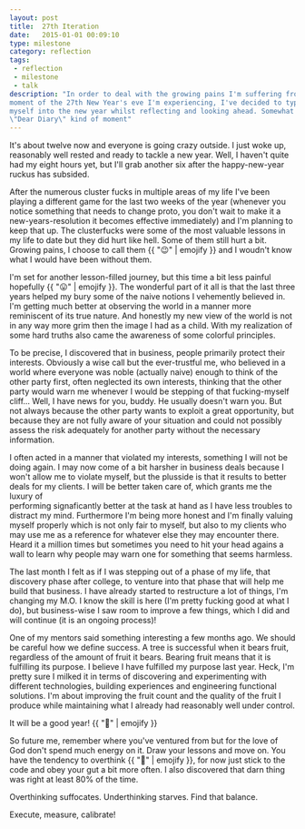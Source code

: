 ```yaml
---
layout: post
title:  27th Iteration
date:   2015-01-01 00:09:10
type: milestone
category: reflection
tags:
 - reflection
 - milestone
 - talk
description: "In order to deal with the growing pains I'm suffering from at the 
moment of the 27th New Year's eve I'm experiencing, I've decided to type 
myself into the new year whilst reflecting and looking ahead. Somewhat of a 
\"Dear Diary\" kind of moment"
---
```

It's about twelve now and everyone is going crazy outside.
I just woke up, reasonably well rested and ready to tackle a new year. Well, 
I haven't quite had my eight hours yet, but I'll grab another six after the 
happy-new-year ruckus has subsided.

After the numerous cluster fucks in multiple areas of my life I've been playing 
a different game for the last two weeks of the year (whenever you notice something
that needs to change proto, you don't wait to make it a new-years-resolution it
becomes effective immediately) and I'm planning to keep that up. The 
clusterfucks were some of the most valuable lessons in my life to date but they
did hurt like hell. Some of them still hurt a bit. Growing pains, I choose to 
call them {{ ":wink:" | emojify }} and I woudn't know what I would have been 
without them.

I'm set for another lesson-filled journey, but this time a bit less painful 
hopefully {{ ":stuck_out_tongue:" | emojify }}. The wonderful part of
it all is that the last three years helped my bury some of the naive notions I
vehemently believed in. I'm getting much better at observing the world in a 
manner more reminiscent of its true nature. And honestly my new view of the 
world is not in any way more grim then the image I had as a child. With my 
realization of some hard truths also came the awareness of some colorful 
principles.

To be precise, I discovered that in business, people primarily 
protect their interests. Obviously a wise call but the ever-trustful me, who 
believed in a world where everyone was noble (actually naive) enough to think 
of the other party first, often neglected its own interests, thinking that the 
other party would warn me whenever I would be stepping of that fucking-myself 
cliff&hellip; Well, I have news for you, buddy. He usually doesn't warn you.
But not always because the other party wants to exploit a great opportunity, 
but because they are not fully aware of your situation and could not possibly
assess the risk adequately for another party without the necessary information.

I often acted in a manner that violated my interests, something I will not be
doing again. I may now come of a bit harsher in business deals because I won't
allow me to violate myself, but the plusside is that it results to better deals 
for my clients. I will be better taken care of, which grants me the luxury of  
performing signaficantly better at the task at hand as I have less troubles to 
distract my mind. Furthermore I'm being more honest and I'm finally valuing 
myself properly which is not only fair to myself, but also to my clients who 
may use me as a reference for whatever else they may encounter there. Heard it 
a million times but sometimes you need to hit your head agains a wall to learn
why people may warn one for something that seems harmless.

The last month I felt as if I was stepping out of a phase of my life, that 
discovery phase after college, to venture into that phase that will help me
build that business. I have already started to restructure a lot of things, I'm
changing my M.O. I know the skill is here (I'm pretty fucking good at what I 
do), but business-wise I saw room to improve a few things, which I did and will 
continue (it is an ongoing process)!

One of my mentors said something interesting a few months ago. We should be
careful how we define success. A tree is successful when it bears fruit, 
regardless of the amount of fruit it bears. Bearing fruit means that it is 
fulfilling its purpose. I believe I have fulfilled my purpose last year. Heck,
I'm pretty sure I milked it in terms of discovering and experimenting with 
different technologies, building experiences and engineering functional 
solutions. I'm about improving the fruit count and the quality of the fruit I 
produce while maintaining what I already had reasonably well under control.

It will be a good year! {{ ":stars:" | emojify }}

So future me, remember where you've ventured from but for the love of God don't 
spend much energy on it. Draw your lessons and move on. You have the tendency
to overthink {{ ":shit:" | emojify }}, for now just stick to the code and obey
your gut a bit more often. I also discovered that darn thing was right at 
least 80% of the time.

Overthinking suffocates.
Underthinking starves.
Find that balance.

Execute, measure, calibrate!
